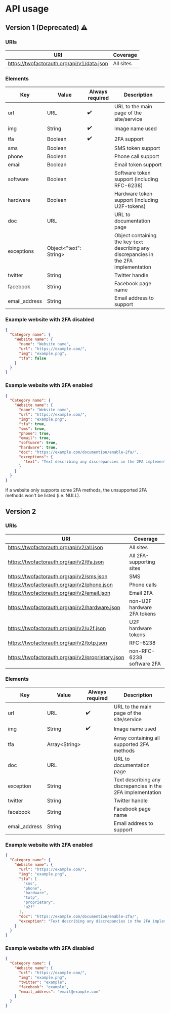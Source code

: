 # API usage

## Version 1 (Deprecated) :warning:

### URIs

|URI|Coverage|
|---|--------|
|https://twofactorauth.org/api/v1/data.json|All sites|

### Elements

|Key|Value|Always required|Description|
|---|-----|---------------|-----------|
|url|URL|:heavy_check_mark:|URL to the main page of the site/service|
|img|String|:heavy_check_mark:|Image name used|
|tfa|Boolean|:heavy_check_mark:|2FA support|
|sms|Boolean||SMS token support|
|phone|Boolean||Phone call support|
|email|Boolean||Email token support|
|software|Boolean||Software token support (including RFC-6238)|
|hardware|Boolean||Hardware token support (including U2F-tokens)|
|doc|URL||URL to documentation page|
|exceptions|Object\<"text": String>||Object containing the key `text` describing any discrepancies in the 2FA implementation|
|twitter|String||Twitter handle|
|facebook|String||Facebook page name|
|email_address|String||Email address to support|

### Example website with 2FA disabled

```JSON
{
  "Category name": {
    "Website name": {
      "name": "Website name",
      "url": "https://example.com/",
      "img": "example.png",
      "tfa": false
    }   
  }
}
```

### Example website with 2FA enabled

```JSON
{
  "Category name": {
    "Website name": {
      "name": "Website name",
      "url": "https://example.com/",
      "img": "example.png",
      "tfa": true,
      "sms": true,
      "phone": true,
      "email": true,
      "software": true,
      "hardware": true,
      "doc": "https://example.com/documention/enable-2fa/",
      "exceptions": {
        "text": "Text describing any discrepancies in the 2FA implementation."
      }
    }   
  }
}
```

If a website only supports some 2FA methods, the unsupported 2FA methods won't be listed (i.e. NULL).

## Version 2

### URIs

|URI|Coverage|
|---|--------|
|https://twofactorauth.org/api/v2/all.json|All sites|
|https://twofactorauth.org/api/v2/tfa.json|All 2FA-supporting sites|
|https://twofactorauth.org/api/v2/sms.json|SMS|
|https://twofactorauth.org/api/v2/phone.json|Phone calls|
|https://twofactorauth.org/api/v2/email.json|Email 2FA|
|https://twofactorauth.org/api/v2/hardware.json|non-U2F hardware 2FA tokens|
|https://twofactorauth.org/api/v2/u2f.json|U2F hardware tokens|
|https://twofactorauth.org/api/v2/totp.json|RFC-6238|
|https://twofactorauth.org/api/v2/proprietary.json|non-RFC-6238 software 2FA


### Elements

|Key|Value|Always required|Description|
|---|-----|---------------|-----------|
|url|URL|:heavy_check_mark:|URL to the main page of the site/service|
|img|String|:heavy_check_mark:|Image name used|
|tfa|Array\<String>||Array containing all supported 2FA methods|
|doc|URL||URL to documentation page|
|exception|String||Text describing any discrepancies in the 2FA implementation|
|twitter|String||Twitter handle|
|facebook|String||Facebook page name|
|email_address|String||Email address to support|

### Example website with 2FA enabled

```JSON
{
  "Category name": {
    "Website name": {
      "url": "https://example.com/",
      "img": "example.png",
      "tfa": [
        "sms",
        "phone",
        "hardware",
        "totp",
        "proprietary",
        "u2f"
      ],
      "doc": "https://example.com/documention/enable-2fa/",
      "exception": "Text describing any discrepancies in the 2FA implementation."
    }
  }
}
```

### Example website with 2FA disabled

```JSON
{
  "Category name": {
    "Website name": {
      "url": "https://example.com/",
      "img": "example.png",
      "twitter": "example",
      "facebook": "example",
      "email_address": "email@example.com"
    }  
  }
}
```
